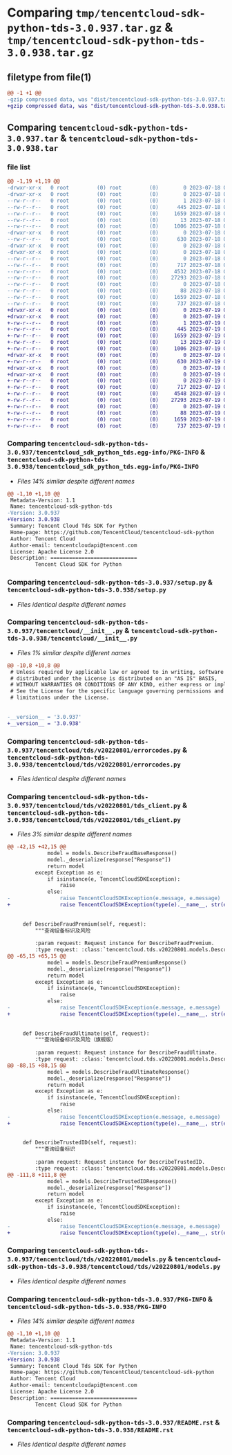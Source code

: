 # Comparing `tmp/tencentcloud-sdk-python-tds-3.0.937.tar.gz` & `tmp/tencentcloud-sdk-python-tds-3.0.938.tar.gz`

## filetype from file(1)

```diff
@@ -1 +1 @@
-gzip compressed data, was "dist/tencentcloud-sdk-python-tds-3.0.937.tar", last modified: Tue Jul 18 00:32:22 2023, max compression
+gzip compressed data, was "dist/tencentcloud-sdk-python-tds-3.0.938.tar", last modified: Wed Jul 19 00:50:05 2023, max compression
```

## Comparing `tencentcloud-sdk-python-tds-3.0.937.tar` & `tencentcloud-sdk-python-tds-3.0.938.tar`

### file list

```diff
@@ -1,19 +1,19 @@
-drwxr-xr-x   0 root         (0) root         (0)        0 2023-07-18 00:32:22.000000 tencentcloud-sdk-python-tds-3.0.937/
-drwxr-xr-x   0 root         (0) root         (0)        0 2023-07-18 00:32:22.000000 tencentcloud-sdk-python-tds-3.0.937/tencentcloud_sdk_python_tds.egg-info/
--rw-r--r--   0 root         (0) root         (0)        1 2023-07-18 00:32:22.000000 tencentcloud-sdk-python-tds-3.0.937/tencentcloud_sdk_python_tds.egg-info/dependency_links.txt
--rw-r--r--   0 root         (0) root         (0)      445 2023-07-18 00:32:22.000000 tencentcloud-sdk-python-tds-3.0.937/tencentcloud_sdk_python_tds.egg-info/SOURCES.txt
--rw-r--r--   0 root         (0) root         (0)     1659 2023-07-18 00:32:22.000000 tencentcloud-sdk-python-tds-3.0.937/tencentcloud_sdk_python_tds.egg-info/PKG-INFO
--rw-r--r--   0 root         (0) root         (0)       13 2023-07-18 00:32:22.000000 tencentcloud-sdk-python-tds-3.0.937/tencentcloud_sdk_python_tds.egg-info/top_level.txt
--rw-r--r--   0 root         (0) root         (0)     1006 2023-07-18 00:32:22.000000 tencentcloud-sdk-python-tds-3.0.937/setup.py
-drwxr-xr-x   0 root         (0) root         (0)        0 2023-07-18 00:32:22.000000 tencentcloud-sdk-python-tds-3.0.937/tencentcloud/
--rw-r--r--   0 root         (0) root         (0)      630 2023-07-18 00:32:22.000000 tencentcloud-sdk-python-tds-3.0.937/tencentcloud/__init__.py
-drwxr-xr-x   0 root         (0) root         (0)        0 2023-07-18 00:32:22.000000 tencentcloud-sdk-python-tds-3.0.937/tencentcloud/tds/
-drwxr-xr-x   0 root         (0) root         (0)        0 2023-07-18 00:32:22.000000 tencentcloud-sdk-python-tds-3.0.937/tencentcloud/tds/v20220801/
--rw-r--r--   0 root         (0) root         (0)        0 2023-07-18 00:32:22.000000 tencentcloud-sdk-python-tds-3.0.937/tencentcloud/tds/v20220801/__init__.py
--rw-r--r--   0 root         (0) root         (0)      717 2023-07-18 00:32:22.000000 tencentcloud-sdk-python-tds-3.0.937/tencentcloud/tds/v20220801/errorcodes.py
--rw-r--r--   0 root         (0) root         (0)     4532 2023-07-18 00:32:22.000000 tencentcloud-sdk-python-tds-3.0.937/tencentcloud/tds/v20220801/tds_client.py
--rw-r--r--   0 root         (0) root         (0)    27293 2023-07-18 00:32:22.000000 tencentcloud-sdk-python-tds-3.0.937/tencentcloud/tds/v20220801/models.py
--rw-r--r--   0 root         (0) root         (0)        0 2023-07-18 00:32:22.000000 tencentcloud-sdk-python-tds-3.0.937/tencentcloud/tds/__init__.py
--rw-r--r--   0 root         (0) root         (0)       88 2023-07-18 00:32:22.000000 tencentcloud-sdk-python-tds-3.0.937/setup.cfg
--rw-r--r--   0 root         (0) root         (0)     1659 2023-07-18 00:32:22.000000 tencentcloud-sdk-python-tds-3.0.937/PKG-INFO
--rw-r--r--   0 root         (0) root         (0)      737 2023-07-18 00:32:22.000000 tencentcloud-sdk-python-tds-3.0.937/README.rst
+drwxr-xr-x   0 root         (0) root         (0)        0 2023-07-19 00:50:05.000000 tencentcloud-sdk-python-tds-3.0.938/
+drwxr-xr-x   0 root         (0) root         (0)        0 2023-07-19 00:50:05.000000 tencentcloud-sdk-python-tds-3.0.938/tencentcloud_sdk_python_tds.egg-info/
+-rw-r--r--   0 root         (0) root         (0)        1 2023-07-19 00:50:05.000000 tencentcloud-sdk-python-tds-3.0.938/tencentcloud_sdk_python_tds.egg-info/dependency_links.txt
+-rw-r--r--   0 root         (0) root         (0)      445 2023-07-19 00:50:05.000000 tencentcloud-sdk-python-tds-3.0.938/tencentcloud_sdk_python_tds.egg-info/SOURCES.txt
+-rw-r--r--   0 root         (0) root         (0)     1659 2023-07-19 00:50:05.000000 tencentcloud-sdk-python-tds-3.0.938/tencentcloud_sdk_python_tds.egg-info/PKG-INFO
+-rw-r--r--   0 root         (0) root         (0)       13 2023-07-19 00:50:05.000000 tencentcloud-sdk-python-tds-3.0.938/tencentcloud_sdk_python_tds.egg-info/top_level.txt
+-rw-r--r--   0 root         (0) root         (0)     1006 2023-07-19 00:50:05.000000 tencentcloud-sdk-python-tds-3.0.938/setup.py
+drwxr-xr-x   0 root         (0) root         (0)        0 2023-07-19 00:50:05.000000 tencentcloud-sdk-python-tds-3.0.938/tencentcloud/
+-rw-r--r--   0 root         (0) root         (0)      630 2023-07-19 00:50:05.000000 tencentcloud-sdk-python-tds-3.0.938/tencentcloud/__init__.py
+drwxr-xr-x   0 root         (0) root         (0)        0 2023-07-19 00:50:05.000000 tencentcloud-sdk-python-tds-3.0.938/tencentcloud/tds/
+drwxr-xr-x   0 root         (0) root         (0)        0 2023-07-19 00:50:05.000000 tencentcloud-sdk-python-tds-3.0.938/tencentcloud/tds/v20220801/
+-rw-r--r--   0 root         (0) root         (0)        0 2023-07-19 00:50:05.000000 tencentcloud-sdk-python-tds-3.0.938/tencentcloud/tds/v20220801/__init__.py
+-rw-r--r--   0 root         (0) root         (0)      717 2023-07-19 00:50:05.000000 tencentcloud-sdk-python-tds-3.0.938/tencentcloud/tds/v20220801/errorcodes.py
+-rw-r--r--   0 root         (0) root         (0)     4548 2023-07-19 00:50:05.000000 tencentcloud-sdk-python-tds-3.0.938/tencentcloud/tds/v20220801/tds_client.py
+-rw-r--r--   0 root         (0) root         (0)    27293 2023-07-19 00:50:05.000000 tencentcloud-sdk-python-tds-3.0.938/tencentcloud/tds/v20220801/models.py
+-rw-r--r--   0 root         (0) root         (0)        0 2023-07-19 00:50:05.000000 tencentcloud-sdk-python-tds-3.0.938/tencentcloud/tds/__init__.py
+-rw-r--r--   0 root         (0) root         (0)       88 2023-07-19 00:50:05.000000 tencentcloud-sdk-python-tds-3.0.938/setup.cfg
+-rw-r--r--   0 root         (0) root         (0)     1659 2023-07-19 00:50:05.000000 tencentcloud-sdk-python-tds-3.0.938/PKG-INFO
+-rw-r--r--   0 root         (0) root         (0)      737 2023-07-19 00:50:05.000000 tencentcloud-sdk-python-tds-3.0.938/README.rst
```

### Comparing `tencentcloud-sdk-python-tds-3.0.937/tencentcloud_sdk_python_tds.egg-info/PKG-INFO` & `tencentcloud-sdk-python-tds-3.0.938/tencentcloud_sdk_python_tds.egg-info/PKG-INFO`

 * *Files 14% similar despite different names*

```diff
@@ -1,10 +1,10 @@
 Metadata-Version: 1.1
 Name: tencentcloud-sdk-python-tds
-Version: 3.0.937
+Version: 3.0.938
 Summary: Tencent Cloud Tds SDK for Python
 Home-page: https://github.com/TencentCloud/tencentcloud-sdk-python
 Author: Tencent Cloud
 Author-email: tencentcloudapi@tencent.com
 License: Apache License 2.0
 Description: ============================
         Tencent Cloud SDK for Python
```

### Comparing `tencentcloud-sdk-python-tds-3.0.937/setup.py` & `tencentcloud-sdk-python-tds-3.0.938/setup.py`

 * *Files identical despite different names*

### Comparing `tencentcloud-sdk-python-tds-3.0.937/tencentcloud/__init__.py` & `tencentcloud-sdk-python-tds-3.0.938/tencentcloud/__init__.py`

 * *Files 1% similar despite different names*

```diff
@@ -10,8 +10,8 @@
 # Unless required by applicable law or agreed to in writing, software
 # distributed under the License is distributed on an "AS IS" BASIS,
 # WITHOUT WARRANTIES OR CONDITIONS OF ANY KIND, either express or implied.
 # See the License for the specific language governing permissions and
 # limitations under the License.
 
 
-__version__ = '3.0.937'
+__version__ = '3.0.938'
```

### Comparing `tencentcloud-sdk-python-tds-3.0.937/tencentcloud/tds/v20220801/errorcodes.py` & `tencentcloud-sdk-python-tds-3.0.938/tencentcloud/tds/v20220801/errorcodes.py`

 * *Files identical despite different names*

### Comparing `tencentcloud-sdk-python-tds-3.0.937/tencentcloud/tds/v20220801/tds_client.py` & `tencentcloud-sdk-python-tds-3.0.938/tencentcloud/tds/v20220801/tds_client.py`

 * *Files 3% similar despite different names*

```diff
@@ -42,15 +42,15 @@
             model = models.DescribeFraudBaseResponse()
             model._deserialize(response["Response"])
             return model
         except Exception as e:
             if isinstance(e, TencentCloudSDKException):
                 raise
             else:
-                raise TencentCloudSDKException(e.message, e.message)
+                raise TencentCloudSDKException(type(e).__name__, str(e))
 
 
     def DescribeFraudPremium(self, request):
         """查询设备标识及风险
 
         :param request: Request instance for DescribeFraudPremium.
         :type request: :class:`tencentcloud.tds.v20220801.models.DescribeFraudPremiumRequest`
@@ -65,15 +65,15 @@
             model = models.DescribeFraudPremiumResponse()
             model._deserialize(response["Response"])
             return model
         except Exception as e:
             if isinstance(e, TencentCloudSDKException):
                 raise
             else:
-                raise TencentCloudSDKException(e.message, e.message)
+                raise TencentCloudSDKException(type(e).__name__, str(e))
 
 
     def DescribeFraudUltimate(self, request):
         """查询设备标识及风险（旗舰版）
 
         :param request: Request instance for DescribeFraudUltimate.
         :type request: :class:`tencentcloud.tds.v20220801.models.DescribeFraudUltimateRequest`
@@ -88,15 +88,15 @@
             model = models.DescribeFraudUltimateResponse()
             model._deserialize(response["Response"])
             return model
         except Exception as e:
             if isinstance(e, TencentCloudSDKException):
                 raise
             else:
-                raise TencentCloudSDKException(e.message, e.message)
+                raise TencentCloudSDKException(type(e).__name__, str(e))
 
 
     def DescribeTrustedID(self, request):
         """查询设备标识
 
         :param request: Request instance for DescribeTrustedID.
         :type request: :class:`tencentcloud.tds.v20220801.models.DescribeTrustedIDRequest`
@@ -111,8 +111,8 @@
             model = models.DescribeTrustedIDResponse()
             model._deserialize(response["Response"])
             return model
         except Exception as e:
             if isinstance(e, TencentCloudSDKException):
                 raise
             else:
-                raise TencentCloudSDKException(e.message, e.message)
+                raise TencentCloudSDKException(type(e).__name__, str(e))
```

### Comparing `tencentcloud-sdk-python-tds-3.0.937/tencentcloud/tds/v20220801/models.py` & `tencentcloud-sdk-python-tds-3.0.938/tencentcloud/tds/v20220801/models.py`

 * *Files identical despite different names*

### Comparing `tencentcloud-sdk-python-tds-3.0.937/PKG-INFO` & `tencentcloud-sdk-python-tds-3.0.938/PKG-INFO`

 * *Files 14% similar despite different names*

```diff
@@ -1,10 +1,10 @@
 Metadata-Version: 1.1
 Name: tencentcloud-sdk-python-tds
-Version: 3.0.937
+Version: 3.0.938
 Summary: Tencent Cloud Tds SDK for Python
 Home-page: https://github.com/TencentCloud/tencentcloud-sdk-python
 Author: Tencent Cloud
 Author-email: tencentcloudapi@tencent.com
 License: Apache License 2.0
 Description: ============================
         Tencent Cloud SDK for Python
```

### Comparing `tencentcloud-sdk-python-tds-3.0.937/README.rst` & `tencentcloud-sdk-python-tds-3.0.938/README.rst`

 * *Files identical despite different names*

